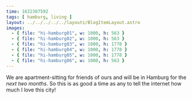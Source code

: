 ```yaml
---
time: 1632307592
tags: [ hamburg, living ]
layout: ../../../../../layouts/BlogItemLayout.astro
images:
  - { file: "hi-hamburg01", w: 1000, h: 563 }
  - { file: "hi-hamburg02", w: 1000, h: 563 }
  - { file: "hi-hamburg03", w: 1000, h: 1778 }
  - { file: "hi-hamburg04", w: 1000, h: 1778 }
  - { file: "hi-hamburg05", w: 1000, h: 1778 }
  - { file: "hi-hamburg06", w: 1000, h: 563 }
---
```


We are apartment-sitting for friends of ours and will be in Hamburg for the *next two months*. So this is as good a time as any to tell the internet how much I love this city!
